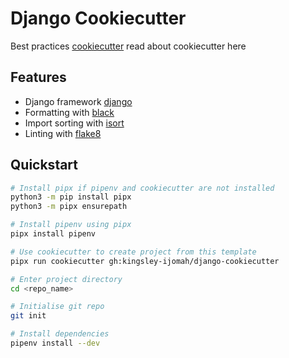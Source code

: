 # Django Cookiecutter

Best practices [cookiecutter](https://cookiecutter.readthedocs.io/en/1.7.2/first_steps.html) read about cookiecutter here

## Features

- Django framework [django](https://docs.djangoproject.com/en/3.0/)
- Formatting with [black](https://github.com/psf/black)
- Import sorting with [isort](https://github.com/timothycrosley/isort)
- Linting with [flake8](http://flake8.pycqa.org/en/latest/)

## Quickstart

```sh
# Install pipx if pipenv and cookiecutter are not installed
python3 -m pip install pipx
python3 -m pipx ensurepath

# Install pipenv using pipx
pipx install pipenv

# Use cookiecutter to create project from this template
pipx run cookiecutter gh:kingsley-ijomah/django-cookiecutter

# Enter project directory
cd <repo_name>

# Initialise git repo
git init

# Install dependencies
pipenv install --dev
```
